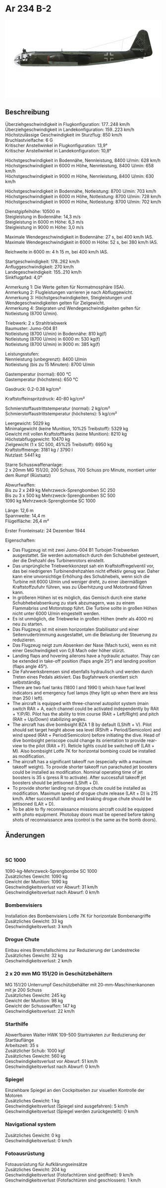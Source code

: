 # Ar 234 B-2  
  
![ar234b2](../images/ar234b2.png)  
  
## Beschreibung  
  
Überziehgeschwindigkeit in Flugkonfiguration: 177..248 km/h  
Überziehgeschwindigkeit in Landekonfiguration: 159..223 km/h  
Höchstzulässige Geschwindigkeit im Sturzflug: 850 km/h  
Bruchlastvielfache: 6 G  
Kritischer Anstellwinkel in Flugkonfiguration: 13,9°  
Kritischer Anstellwinkel in Landekonfiguration: 10,8°  
  
Höchstgeschwindigkeit in Bodennähe, Nennleistung, 8400 U/min: 628 km/h  
Höchstgeschwindigkeit in 6000 m Höhe, Nennleistung, 8400 U/min: 658 km/h  
Höchstgeschwindigkeit in 9000 m Höhe, Nennleistung, 8400 U/min: 630 km/h  
  
Höchstgeschwindigkeit in Bodennähe, Notleistung: 8700 U/min: 703 km/h  
Höchstgeschwindigkeit in 6000 m Höhe, Notleistung: 8700 U/min: 728 km/h  
Höchstgeschwindigkeit in 9000 m Höhe, Notleistung: 8700 U/min: 702 km/h  
  
Dienstgipfelhöhe: 10500 m  
Steigleistung in Bodennähe: 14,3 m/s  
Steigleistung in 6000 m Höhe: 6,3 m/s  
Steigleistung in 9000 m Höhe: 3,0 m/s  
  
Maximale Wendegeschwindigkeit in Bodennähe: 27 s, bei 400 km/h IAS.  
Maximale Wendegeschwindigkeit in 6000 m Höhe: 52 s, bei 380 km/h IAS.  
  
Reichweite in 6000 m: 4 h 15 m, bei 400 km/h IAS.  
  
Startgeschwindigkeit: 178..262 km/h  
Anfluggeschwindigkeit: 270 km/h  
Landegeschwindigkeit: 155..210 km/h  
Sinkflugpfad: 4,0°  
  
Anmerkung 1: Die Werte gelten für Normatmosphäre (ISA).  
Anmerkung 2: Flugleistungen varrieren je nach Abfluggewicht.  
Anmerkung 3: Höchstgeschwindigkeiten, Steigleistungen und Wendegeschwindigkeiten gelten für Zielgewicht.  
Anmerkung 4: Steigraten und Wendegeschwindigkeiten gelten für Notleistung (8700 U/min).  
  
Triebwerk: 2 x Strahltriebwerk  
Baumuster: Jumo-004 B1  
Notleistung (8700 U/min) in Bodennähe: 810 kg(f)  
Notleistung (8700 U/min) in 6000 m: 530 kg(f)  
Notleistung (8700 U/min) in 9000 m: 385 kg(f)  
  
Leistungsstufen:  
Nennleistung (unbegrenzt): 8400 U/min  
Notleistung (bis zu 15 Minuten): 8700 U/min  
  
Gastemperatur (normal): 600 °C  
Gastemperatur (höchstens): 650 °C  
  
Gasdruck: 0.2-0.38 kg/cm²  
  
Kraftstoffeinspritzdruck: 40-80 kg/cm²  
  
Schmierstoffaustrittstemperatur (normal): 2 kg/cm²  
Schmierstoffaustrittstemperatur (höchstens): 5 kg/cm²  
  
Leergewicht:  5029 kg  
Minimalgewicht (keine Munition, 10%25 Treibstoff): 5329 kg  
Gewicht mit vollen Kraftstofftanks (keine Munition): 8210 kg  
Höchstabfluggewicht: 10470 kg  
Zielgewicht (1 x SC 500, 45%25 Treibstoff): 6950 kg  
Kraftstoffmenge: 3181 kg / 3790 l  
Nutzlast: 5441 kg  
  
Starre Schusswaffenanlage:  
2 x 20mm MG 151/20, 200 Schuss, 700 Schuss pro Minute, montiert unter dem Rumpf (Rüstsatz)  
  
Abwurfwaffen:  
Bis zu 2 x 249 kg Mehrzweck-Sprengbomben SC 250  
Bis zu 3 x 500 kg Mehrzweck-Sprengbomben SС 500  
1090 kg Mehrzweck-Sprengbombe SC 1000  
  
Länge: 12,6 m  
Spannweite: 14,4 m  
Flügelfläche: 26,4 m²  
  
Erster Fronteinsatz: 24 Dezember 1944  
  
Eigenschaften:  
- Das Flugzeug ist mit zwei Jumo-004 B1 Turbojet-Triebwerken ausgestattet. Sie werden automatisch durch den Schubhebel gesteuert, der die Drehzahl des Turbinenrotors einstellt.  
- Das ursprüngliche Triebwerkkonzept sah ein Kraftstoffregelventil vor, das bei niedrigeren Turbinendrehzahlen nicht effektiv genug war. Daher kann eine unvorsichtige Erhöhung des Schubhebels, wenn sich die Turbine mit 6000 U/min und weniger dreht, zu einer übermäßigen Kraftstoffzufuhr führen, was zu Überhitzung und Motorbrand führen kann.  
- In größeren Höhen ist es möglich, das Gemisch durch eine starke Schubhebelabsenkung zu stark abzumagern, was zu einem Flammabriss und Motorstopp führt. Die Turbine sollte in großen Höhen nicht unter 6000 U/min eingestellt werden.  
- Es ist unmöglich, die Triebwerke in großen Höhen (mehr als 4000 m) neu zu starten.  
- Das Flugzeug ist mit einem horizontalen Stabilisator und einer Seitenrudertrimmung ausgestattet, um die Belastung der Steuerung zu reduzieren.  
- Das Flugzeug neigt zum Absenken der Nase (Mach tuck), wenn es mit einer Geschwindigkeit von 0,8 Mach oder höher stürzt.  
- Landing flaps and hovering ailerons have a hydraulic actuator. Thay can be extended in take-off position (flaps angle 25°) and landing position (flaps angle 45°).  
- Die Fahrwerksbremsen sind ebenfalls hydraulisch und werden durch Treten eines Pedals aktiviert. Das Bugfahrwerk orientiert sich selbstständig.  
- There are two fuel tanks (1800 l and 1990 l) which have fuel level indicators and emergency fuel lamps (they light up when there are less than 250 l left).  
- The aircraft is equipped with three-channel autopilot system (main switch RAlt + A, each channel could be activated independently by RAlt + Y/P/R). Pilot has the ability to trim course (RAlt + Left/Right) and pitch (RAlt + Up/Down) stabilizing angles.  
- The aircraft has dive bombsight BZA 1 B by default (LShift + V). Pilot should set target height above sea level (RShift + Period/Semicolon) and wind speed (RAlt + Period/Semicolon) before initiating the dive. Head of dive bombsight periscope could change its orientation to provide rear-view to the pilot (RAlt + F). Reticle lights could be switched off (LAlt + M). Also bombsight Lotfe 7K for horizontal bombing could be installed as modification.  
- The aircraft has a significant takeoff run (especially with a maximum takeoff weight). To provide shorter takeoff run parachuted jet boosters could be installed as modification. Nominal operating time of jet boosters is 35 s (press R to activate). After successfull takeoff jet boosters should be jettisoned (LShift + D).  
- To provide shorter landing run drogue chute could be installed as modification. Maximum speed of drogue chute release (LAlt + D) is 215 km/h. After successfull landing and braking drogue chute should be jettisoned (LAlt + D).  
- To be able to fly reconnaissance missions aircraft could be equipped with photo equipment. Photobay doors must be opened before taking shots of reconnaissance area (control is the same as the bomb doors).  
  
## Änderungen  
  ﻿
  
### SC 1000  
  
1090-kg-Mehrzweck-Sprengbombe SC 1000  
Zusätzliches Gewicht: 1090 kg  
Gewicht der Munition: 1090 kg  
Geschwindigkeitsverlust vor Abwurf: 31 km/h  
Geschwindigkeitsverlust nach Abwurf: 0 km/h  ﻿
  
### Bombenvisiers  
  
Installation des Bombenvisiers Lotfe 7K für horizontale Bombenangriffe  
Zusätzliches Gewicht: 33 kg  
Geschwindigkeitsverlust: 3 km/h  ﻿
  
### Drogue Chute  
  
Einbau eines Bremsfallschirms zur Reduzierung der Landestrecke  
Zusätzliches Gewicht: 32 kg  
Geschwindigkeitsverlust: 2 km/h  ﻿
  
### 2 x 20 mm MG 151/20 in Geschützbehältern  
  
MG 151/20 Unterrumpf Geschützbehälter mit 20-mm-Maschinenkanonen mit je 200 Schuss  
Zusätzliches Gewicht: 245 kg  
Gewicht der Munition: 98 kg  
Gewicht der Schusswaffen: 147 kg  
Geschwindigkeitsverlust: 22 km/h  ﻿
  
### Starthilfe  
  
Abwerfbaren Walter HWK 109-500 Startraketen zur Reduzierung der Startlauflänge  
Arbeitszeit: 35 s  
Zusätzlicher Schub: 1000 kgf  
Zusätzliches Gewicht: 560 kg  
Geschwindigkeitsverlust vor Abwurf: 51 km/h  
Geschwindigkeitsverlust nach Abwurf: 0 km/h  ﻿
  
### Spiegel  
  
Einziehbare Spiegel an den Cockpitseiten zur visuellen Kontrolle der Motoren  
Zusätzliches Gewicht: 1 kg  
Geschwindigkeitsverlust (Spiegel sind ausgefahren): 5 km/h  
Geschwindigkeitsverlust (Spiegel werden zurückgestellt): 0 km/h  ﻿
  
### Navigational system  
  
  
Zusätzliches Gewicht: 0 kg  
Geschwindigkeitsverlust: 0 km/h  ﻿
  
### Fotoausrüstung  
  
Fotoausrüstung für Aufklärungseinsätze  
Zusätzliches Gewicht: 204 kg  
Geschwindigkeitsverlust (Fotofachtüren sind geöffnet): 9 km/h  
Geschwindigkeitsverlust (Fotofachtüren sind geschlossen): 1 km/h  
